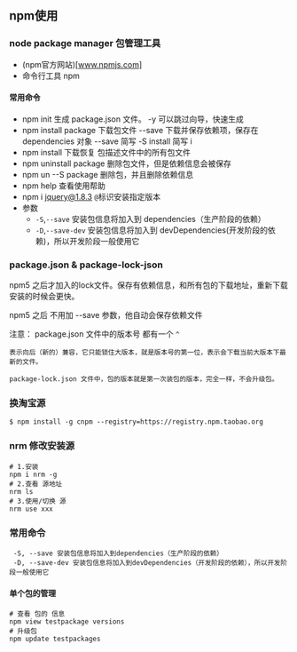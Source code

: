 ## npm使用

### node package manager 包管理工具

- (npm官方网站)[www.npmjs.com]
- 命令行工具 npm

#### 常用命令

- npm init 生成 package.json 文件。 -y 可以跳过向导，快速生成
- npm install package 下载包文件 --save 下载并保存依赖项，保存在 dependencies 对象 --save  简写 -S  install 简写 i
- npm install 下载恢复 包描述文件中的所有包文件
- npm uninstall package 删除包文件，但是依赖信息会被保存
- npm un --S package 删除包，并且删除依赖信息
- npm help 查看使用帮助
- npm i jquery@1.8.3 
  `@`标识安装指定版本 
- 参数
  + `-S`,`--save` 安装包信息将加入到 dependencies（生产阶段的依赖）
  + `-D`,`--save-dev` 安装包信息将加入到	devDependencies(开发阶段的依赖)，所以开发阶段一般使用它

### package.json & package-lock-json

npm5 之后才加入的lock文件。保存有依赖信息，和所有包的下载地址，重新下载安装的时候会更快。

npm5 之后 不用加 --save 参数，他自动会保存依赖文件

注意：
	package.json 文件中的版本号 都有一个 `^` 

	表示向后（新的）兼容，它只能锁住大版本，就是版本号的第一位，表示会下载当前大版本下最新的文件。
	
	package-lock.json 文件中，包的版本就是第一次装包的版本，完全一样，不会升级包。

### 换淘宝源

`$ npm install -g cnpm --registry=https://registry.npm.taobao.org`

### nrm 修改安装源

```shell
# 1.安装
npm i nrm -g
# 2.查看 源地址
nrm ls
# 3.使用/切换 源
nrm use xxx
```

### 常用命令

```shell
 -S, --save 安装包信息将加入到dependencies（生产阶段的依赖）
 -D, --save-dev 安装包信息将加入到devDependencies（开发阶段的依赖），所以开发阶段一般使用它
```

#### 单个包的管理
```shell	
# 查看 包的 信息
npm view testpackage versions
# 升级包
npm update testpackages
```